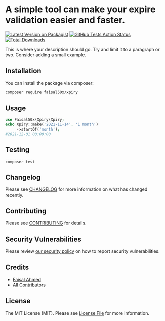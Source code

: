 # A simple tool can make your expire validation easier and faster.

[![Latest Version on Packagist](https://img.shields.io/packagist/v/faisal50x/xpiry.svg?style=flat-square)](https://packagist.org/packages/faisal50x/xpiry)
[![GitHub Tests Action Status](https://img.shields.io/github/workflow/status/faisal50x/xpiry/run-tests?label=tests)](https://github.com/faisal50x/xpiry/actions?query=workflow%3Arun-tests+branch%3Amaster)
[![Total Downloads](https://img.shields.io/packagist/dt/faisal50x/xpiry.svg?style=flat-square)](https://packagist.org/packages/faisal50x/xpiry)


This is where your description should go. Try and limit it to a paragraph or two. Consider adding a small example.

## Installation

You can install the package via composer:

```bash
composer require faisal50x/xpiry
```

## Usage

```php
use Faisal50x\Xpiry\Xpiry;
echo Xpiry::make('2021-11-14', '1 month')
  	 ->startOf('month');
#2021-12-01 00:00:00
```

## Testing

```bash
composer test
```

## Changelog

Please see [CHANGELOG](CHANGELOG.md) for more information on what has changed recently.

## Contributing

Please see [CONTRIBUTING](.github/CONTRIBUTING.md) for details.

## Security Vulnerabilities

Please review [our security policy](../../security/policy) on how to report security vulnerabilities.

## Credits

- [Faisal Ahmed](https://github.com/Faisal50x)
- [All Contributors](../../contributors)

## License

The MIT License (MIT). Please see [License File](LICENSE.md) for more information.
